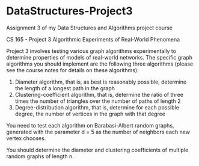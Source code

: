 # DataStructures-Project3
Assignment 3 of my Data Structures and Algorithms project course

CS 165 - Project 3
Algorithmic Experiments of Real-World Phenomena

Project 3 involves testing various graph algorithms experimentally to determine properties of models of real-world networks. The specific graph algorithms you should implement are the following three algorithms (please see the course notes for details on these algorithms):

1. Diameter algorithm, that is, as best is reasonably possible, determine the length of a longest path in the graph
2. Clustering-coefficient algorithm, that is, determine the ratio of three times the number of triangles over the number of paths of length 2
3. Degree-distribution algorithm, that is, determine for each possible degree, the number of vertices in the graph with that degree

You need to test each algorithm on Barabasi-Albert random graphs, generated with the parameter d = 5 as the number of neighbors each new vertex chooses.

You should determine the diameter and clustering coefficients of multiple random graphs of length n. 

